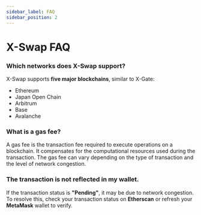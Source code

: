 ```yaml
---
sidebar_label: FAQ
sidebar_position: 2
---
```


# X-Swap FAQ

### **Which networks does X-Swap support?**  

X-Swap supports **five major blockchains**, similar to X-Gate:

- Ethereum  
- Japan Open Chain  
- Arbitrum  
- Base  
- Avalanche  

### **What is a gas fee?**  

A gas fee is the transaction fee required to execute operations on a blockchain. It compensates for the computational resources used during the transaction. The gas fee can vary depending on the type of transaction and the level of network congestion.

### **The transaction is not reflected in my wallet.**  

If the transaction status is **"Pending"**, it may be due to network congestion. To resolve this, check your transaction status on **Etherscan** or refresh your **MetaMask** wallet to verify.  
